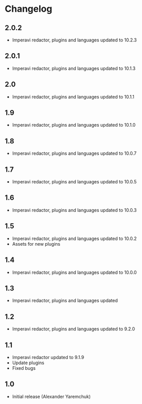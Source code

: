 Changelog
=========

2.0.2
------

- Imperavi redactor, plugins and languages updated to 10.2.3

2.0.1
------

- Imperavi redactor, plugins and languages updated to 10.1.3

2.0
------

- Imperavi redactor, plugins and languages updated to 10.1.1

1.9
------

- Imperavi redactor, plugins and languages updated to 10.1.0

1.8
------

- Imperavi redactor, plugins and languages updated to 10.0.7

1.7
------

- Imperavi redactor, plugins and languages updated to 10.0.5

1.6
------

- Imperavi redactor, plugins and languages updated to 10.0.3

1.5
------

- Imperavi redactor, plugins and languages updated to 10.0.2
- Assets for new plugins

1.4
------

- Imperavi redactor, plugins and languages updated to 10.0.0

1.3
------

- Imperavi redactor, plugins and languages updated

1.2
------

- Imperavi redactor, plugins and languages updated to 9.2.0 

1.1
----

- Imperavi redactor updated to 9.1.9
- Update plugins
- Fixed bugs

1.0
---

- Initial release (Alexander Yaremchuk)
